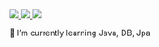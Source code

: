 <a href="이동할 링크">
  <img src="https://img.shields.io/badge/Java-blue?style=flat-square&logo=JAVA&logoColor=white"/>
</a>

<a href="이동할 링크">
  <img src="https://img.shields.io/badge/Spring-green?style=flat-square&logo=Spring&logoColor=white"/>
</a>

<a href="이동할 링크">
  <img src="https://img.shields.io/badge/JPA-yellowgreen?style=flat-square&logo=JPA&logoColor=white"/>
</a>

   

🌱 I’m currently learning Java, DB, Jpa
